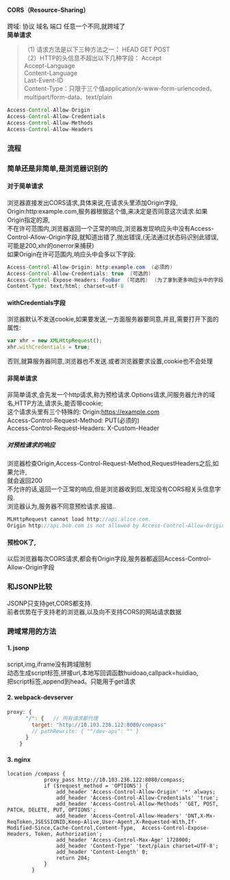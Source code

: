 #### CORS（Resource-Sharing）
跨域: 协议 域名 端口 任意一个不同,就跨域了  
**简单请求**  

>（1) 请求方法是以下三种方法之一：
HEAD  GET  POST  
（2）HTTP的头信息不超出以下几种字段：
Accept  
Accept-Language  
Content-Language  
Last-Event-ID   
Content-Type：只限于三个值application/x-www-form-urlencoded、  multipart/form-data、text/plain  

```java
Access-Control-Allow-Origin   
Access-Control-Allow-Credentials  
Access-Control-Allow-Methods  
Access-Control-Allow-Headers  
```
### 流程
### 简单还是非简单,是浏览器识别的
#### 对于简单请求
浏览器直接发出CORS请求,具体来说,在请求头里添加Origin字段,  
Origin:http:example.com,服务器根据这个值,来决定是否同意这次请求.如果Origin指定的源,  
不在许可范围内,浏览器返回一个正常的响应,浏览器发现响应头中没有Access-Control-Allow-Origin字段,就知道出错了,抛出错误,(无法通过状态码识别此错误,可能是200,xhr的onerror来捕获)  
如果Origin在许可范围内,响应头中会多以下字段:  
```Java
Access-Control-Allow-Origin: http:example.com  (必须的)  
Access-Control-Allow-Credentials: true  (可选的)  
Access-Control-Expose-Headers: FooBar  (可选的)  (为了拿到更多响应头中的字段)
Content-Type: text/html; charset=utf-8  
```
#### withCredentials字段
浏览器默认不发送cookie,如果要发送,一方面服务器要同意,并且,需要打开下面的属性:    
```js
var xhr = new XMLHttpRequest();
xhr.withCredentials = true;
```
否则,就算服务器同意,浏览器也不发送.或者浏览器要求设置,cookie也不会处理

#### 非简单请求  
非简单请求,会先发一个http请求,称为预检请求.Options请求,问服务器允许的域名,HTTP方法,请求头,能否带cookie;  
这个请求头里有三个特殊的:
Origin:https://example.com  
Access-Control-Request-Method: PUT(必须的)  
Access-Control-Request-Headers: X-Custom-Header  
##### 对预检请求的响应
浏览器检查Origin,Access-Control-Request-Method,RequestHeaders之后,如果允许,  
就会返回200  
不允许的话,返回一个正常的响应,但是浏览器收到后,发现没有CORS相关头信息字段.  
浏览器认为,服务器不同意预检请求.报错..  
```js
MLHttpRequest cannot load http://api.alice.com.
Origin http://api.bob.com is not allowed by Access-Control-Allow-Origin.
```
#### 预检OK了,
以后浏览器每次CORS请求,都会有Origin字段,服务器都返回Access-Control-Allow-Origin字段

### 和JSONP比较
JSONP只支持get,CORS都支持.  
前者优势在于支持老的浏览器,以及向不支持CORS的网站请求数据








### 跨域常用的方法
#### 1. jsonp
script,img,iframe没有跨域限制  
动态生成script标签,拼接url,本地写回调函数huidoao,callpack=huidiao,  
把script标签,append到head。只能用于get请求

#### 2. webpack-devserver
```js
proxy: {
      "/": {   // 所有请求都代理
        target: "http://10.103.236.122:8080/compass"
        // pathRewrite: { "^/dev-api": "" }
      }
    }
```
#### 3. nginx

```nginx
location /compass {
            proxy_pass http://10.103.236.122:8080/compass;
            if ($request_method = 'OPTIONS') {
            	add_header 'Access-Control-Allow-Origin' '*' always;
            	add_header 'Access-Control-Allow-Credentials' 'true';
            	add_header 'Access-Control-Allow-Methods' 'GET, POST, PATCH, DELETE, PUT, OPTIONS';
             	add_header 'Access-Control-Allow-Headers' 'DNT,X-Mx-ReqToken,JSESSIONID,Keep-Alive,User-Agent,X-Requested-With,If-Modified-Since,Cache-Control,Content-Type,  Access-Control-Expose-Headers, Token, Authorization';
            	add_header 'Access-Control-Max-Age' 1728000;
            	add_header 'Content-Type' 'text/plain charset=UTF-8';
            	add_header 'Content-Length' 0;
            	return 204;
        	}
        }
```
